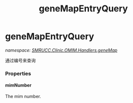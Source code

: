 ﻿---
title: geneMapEntryQuery
---

# geneMapEntryQuery
_namespace: [SMRUCC.Clinic.OMIM.Handlers.geneMap](N-SMRUCC.Clinic.OMIM.Handlers.geneMap.html)_

通过编号来查询




### Properties

#### mimNumber
The mim number.
